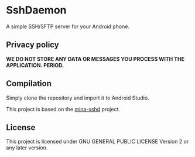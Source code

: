 # SshDaemon 
A simple  SSH/SFTP server for your Android phone. 

## Privacy policy

**WE DO NOT STORE ANY DATA OR MESSAGES YOU PROCESS WITH THE APPLICATION.  PERIOD.**

## Compilation

Simply clone the repository and import it to Android Studio.

This project is based on the [mina-sshd](https://github.com/apache/mina-sshd) project. 

## License

This project is licensed under GNU GENERAL PUBLIC LICENSE Version 2 or any later version.
